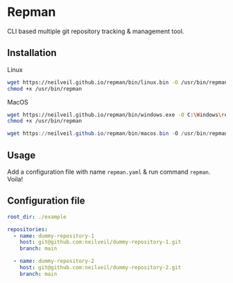 # Repman

CLI based multiple git repository tracking & management tool.

## Installation

Linux

```bash
wget https://neilveil.github.io/repman/bin/linux.bin -O /usr/bin/repman
chmod +x /usr/bin/repman
```

MacOS

```bash
wget https://neilveil.github.io/repman/bin/windows.exe -O C:\Windows\repman
chmod +x /usr/bin/repman
```

```powershell
wget https://neilveil.github.io/repman/bin/macos.bin -O /usr/bin/repman
```

## Usage

Add a configuration file with name `repman.yaml` & run command `repman`. Voila!

## Configuration file

```yaml
root_dir: ./example

repositories:
  - name: dummy-repository-1
    host: git@github.com:neilveil/dummy-repository-1.git
    branch: main

  - name: dummy-repository-2
    host: git@github.com:neilveil/dummy-repository-2.git
    branch: main
```

